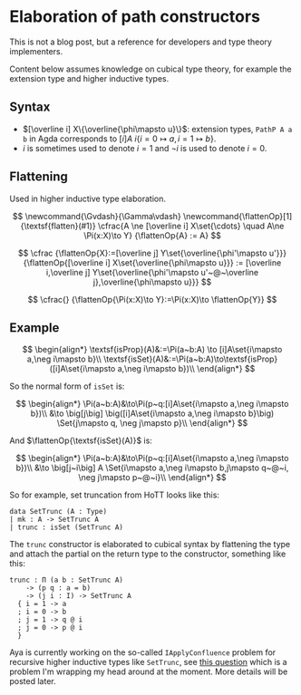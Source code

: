 # Elaboration of path constructors

<!-- This is just a collection of elaboration rules that are used in Aya. -->
This is not a blog post, but a reference for developers and type theory implementers.

Content below assumes knowledge on cubical type theory, for example the extension type and higher inductive types.

## Syntax

+ $[\overline i] X\{\overline{\phi\mapsto u}\}$: extension types, `PathP A a b` in Agda corresponds to $[i] A~i\{i=0\mapsto a, i=1\mapsto b\}$.
+ $i$ is sometimes used to denote $i=1$ and $\neg i$ is used to denote $i=0$.

## Flattening

Used in higher inductive type elaboration.

$$
\newcommand{\Gvdash}{\Gamma\vdash}
\newcommand{\flattenOp}[1]{\textsf{flatten}(#1)}
\cfrac{A \ne [\overline i] X\set{\cdots} \quad A\ne \Pi(x:X)\to Y}
{\flattenOp{A} := A}
$$

$$
\cfrac
{\flattenOp{X}:=[\overline j] Y\set{\overline{\phi'\mapsto u'}}}
{\flattenOp{[\overline i] X\set{\overline{\phi\mapsto u}}}
:=
[\overline i,\overline j] Y\set{\overline{\phi'\mapsto u'~@~\overline j},\overline{\phi\mapsto u}}}
$$

$$
\cfrac{}
{\flattenOp{\Pi(x:X)\to Y}:=\Pi(x:X)\to \flattenOp{Y}}
$$

## Example

$$
\begin{align*}
\textsf{isProp}(A)&:=\Pi(a~b:A) \to [i]A\set{i\mapsto a,\neg i\mapsto b}\\
\textsf{isSet}(A)&:=\Pi(a~b:A)\to\textsf{isProp}([i]A\set{i\mapsto a,\neg i\mapsto b})\\
\end{align*}
$$

So the normal form of `isSet` is:

$$
\begin{align*}
\Pi(a~b:A)&\to\Pi(p~q:[i]A\set{i\mapsto a,\neg i\mapsto b})\\
&\to \big[j\big] \big([i]A\set{i\mapsto a,\neg i\mapsto b}\big)
\Set{j\mapsto q, \neg j\mapsto p}\\
\end{align*}
$$

And $\flattenOp{\textsf{isSet}(A)}$ is:

$$
\begin{align*}
\Pi(a~b:A)&\to\Pi(p~q:[i]A\set{i\mapsto a,\neg i\mapsto b})\\
&\to \big[j~i\big] A
\Set{i\mapsto a,\neg i\mapsto b,j\mapsto q~@~i, \neg j\mapsto p~@~i}\\
\end{align*}
$$

So for example, set truncation from HoTT looks like this:

```
data SetTrunc (A : Type)
| mk : A -> SetTrunc A
| trunc : isSet (SetTrunc A)
```

The `trunc` constructor is elaborated to cubical syntax by flattening the type and attach the partial on the return type to the constructor, something like this:

```
trunc : Π (a b : SetTrunc A)
    -> (p q : a = b)
    -> (j i : I) -> SetTrunc A
  { i = 1 -> a
  ; i = 0 -> b
  ; j = 1 -> q @ i
  ; j = 0 -> p @ i
  }
```

Aya is currently working on the so-called `IApplyConfluence` problem for recursive higher inductive types like `SetTrunc`,
see [this question](https://proofassistants.stackexchange.com/q/1890/32) which is a problem I'm wrapping my head around at the moment.
More details will be posted later.
